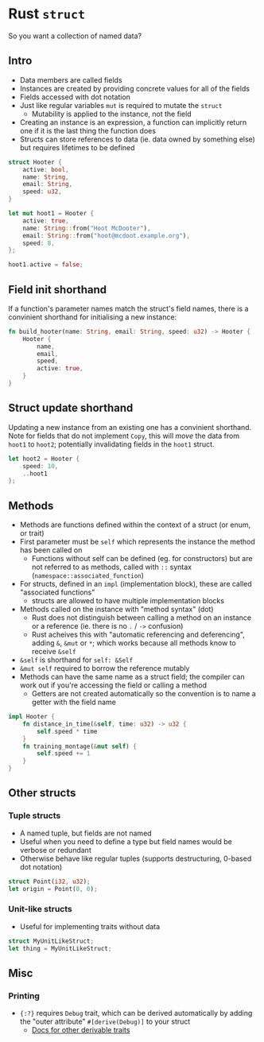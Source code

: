 # Rust `struct`

So you want a collection of named data?

## Intro

* Data members are called fields
* Instances are created by providing concrete values for all of the fields
* Fields accessed with dot notation
* Just like regular variables `mut` is required to mutate the `struct`
  * Mutability is applied to the instance, not the field
* Creating an instance is an expression, a function can implicitly return one if it is the last thing the function does
* Structs can store references to data (ie. data owned by something else) but requires lifetimes to be defined

```rust
struct Hooter {
    active: bool,
    name: String,
    email: String,
    speed: u32,
}

let mut hoot1 = Hooter {
    active: true,
    name: String::from("Hoot McDooter"),
    email: String::from("hoot@mcdoot.example.org"),
    speed: 8,
};

hoot1.active = false;
```

## Field init shorthand

If a function's parameter names match the struct's field names, there is a convinient shorthand for initialising a new instance:

```rust
fn build_hooter(name: String, email: String, speed: u32) -> Hooter {
    Hooter {
        name,
        email,
        speed,
        active: true,
    }
}
```

## Struct update shorthand

Updating a new instance from an existing one has a convinient shorthand.
Note for fields that do not implement `Copy`, this will *move* the data from `hoot1` to `hoot2`; potentially invalidating fields in the `hoot1` struct.

```rust
let hoot2 = Hooter {
    speed: 10,
    ..hoot1
};
```

## Methods

* Methods are functions defined within the context of a struct (or enum, or trait)
* First parameter must be `self` which represents the instance the method has been called on
    * Functions without self can be defined (eg. for constructors) but are not referred to as methods, called with `::` syntax (`namespace::associated_function`)
* For structs, defined in an `impl` (implementation block), these are called "associated functions"
    * structs are allowed to have multiple implementation blocks
* Methods called on the instance with "method syntax" (dot)
    * Rust does not distinguish between calling a method on an instance or a reference (ie. there is no `.` / `->` confusion)
    * Rust acheives this with "automatic referencing and deferencing", adding `&`, `&mut` or `*`; which works because all methods know to receive `&self`
* `&self` is shorthand for `self: &Self`
* `&mut self` required to borrow the reference mutably
* Methods can have the same name as a struct field; the compiler can work out if you're accessing the field or calling a method
    * Getters are not created automatically so the convention is to name a getter with the field name 

```rust
impl Hooter {
    fn distance_in_time(&self, time: u32) -> u32 {
        self.speed * time
    }
    fn training_montage(&mut self) {
        self.speed += 1
    }
}
```


## Other structs

### Tuple structs

* A named tuple, but fields are not named
* Useful when you need to define a type but field names would be verbose or redundant
* Otherwise behave like regular tuples (supports destructuring, 0-based dot notation)

```rust
struct Point(i32, u32);
let origin = Point(0, 0);
```

### Unit-like structs

* Useful for implementing traits without data

```rust
struct MyUnitLikeStruct;
let thing = MyUnitLikeStruct;
```

## Misc
### Printing

* `{:?}` requires `Debug` trait, which can be derived automatically by adding the "outer attribute" `#[derive(Debug)]` to your struct
  * [Docs for other derivable traits](https://doc.rust-lang.org/book/appendix-03-derivable-traits.html)
